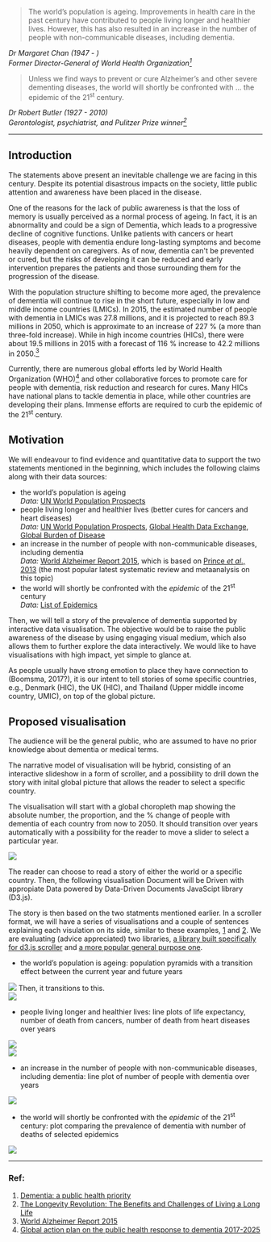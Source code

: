 >The world’s population is ageing. Improvements in health care in the past century have contributed to people living longer and healthier lives. However, this has also resulted in an increase in the number of people with non-communicable diseases, including dementia.

*Dr Margaret Chan (1947 - )*  
*Former Director-General of World Health Organization[<sup>1</sup>](#1)*  

>Unless we find ways to prevent or cure Alzheimer’s and other severe dementing diseases, the world will shortly be confronted with … the epidemic of the 21<sup>st</sup> century.

*Dr Robert Butler (1927 - 2010)*  
*Gerontologist, psychiatrist, and Pulitzer Prize winner[<sup>2</sup>](#2)*  

----------------------------

## Introduction

The statements above present an inevitable challenge we are facing in this century. Despite its potential disastrous impacts on the society, little public attention and awareness have been placed in the disease.  

One of the reasons for the lack of public awareness is that the loss of memory is usually perceived as a normal process of ageing. In fact, it is an abnormality and could be a sign of Dementia, which leads to a progressive decline of cognitive functions. Unlike patients with cancers or heart diseases, people with dementia endure long-lasting symptoms and become heavily dependent on caregivers. As of now, dementia can't be prevented or cured, but the risks of developing it can be reduced and early intervention prepares the patients and those surrounding them for the progression of the disease.  

With the population structure shifting to become more aged, the prevalence of dementia will continue to rise in the short future, especially in low and middle income countries (LMICs). In 2015, the estimated number of people with dementia in LMICs was 27.8 millions, and it is projected to reach 89.3 millions in 2050, which is approximate to an increase of 227 % (a more than three-fold increase). While in high income countries (HICs), there were about 19.5 millions in 2015 with a forecast of 116 % increase to 42.2 millions in 2050.[<sup>3</sup>](#3)  

Currently, there are numerous global efforts led by World Health Organization (WHO)[<sup>4</sup>](#4) and other collaborative forces to promote care for people with dementia, risk reduction and research for cures. Many HICs have national plans to tackle dementia in place, while other countries are developing their plans. Immense efforts are required to curb the epidemic of the 21<sup>st</sup> century. 


## Motivation

We will endeavour to find evidence and quantitative data to support the two statements mentioned in the beginning, which includes the following claims along with their data sources:

- the world’s population is ageing  
*Data:* [UN World Population Prospects](https://esa.un.org/unpd/wpp/Download/Standard/Population/)
- people living longer and healthier lives (better cures for cancers and heart diseases)  
*Data:* [UN World Population Prospects](https://esa.un.org/unpd/wpp/Download/Standard/Population/), [Global Health Data Exchange](http://ghdx.healthdata.org/gbd-results-tool), [Global Burden of Disease](https://vizhub.healthdata.org/gbd-compare/)
- an increase in the number of people with non-communicable diseases, including dementia  
*Data:* [World Alzheimer Report 2015](https://www.alz.co.uk/research/WorldAlzheimerReport2015.pdf), which is based on [Prince *et al*., 2013](https://doi.org/10.1016/j.jalz.2012.11.007) (the most popular latest systematic review and metaanalysis on this topic)
- the world will shortly be confronted with the *epidemic* of the 21<sup>st</sup> century  
*Data:* [List of Epidemics](https://en.wikipedia.org/wiki/List_of_epidemics)

Then, we will tell a story of the prevalence of dementia supported by interactive data visualisation. The objective would be to raise the public awareness of the disease by using engaging visual medium, which also allows them to further explore the data interactively. We would like to have visualisations with high impact, yet simple to glance at.  

As people usually have strong emotion to place they have connection to (Boomsma, 2017?), it is our intent to tell stories of some specific countries, e.g., Denmark (HIC), the UK (HIC), and Thailand (Upper middle income country, UMIC), on top of the global picture.


## Proposed visualisation

The audience will be the general public, who are assumed to have no prior knowledge about dementia or medical terms.  

The narrative model of visualisation will be hybrid, consisting of an interactive slideshow in a form of scroller, and a possibility to drill down the story with inital global picture that allows the reader to select a specific country.  


The visualisation will start with a global choropleth map showing the absolute number, the proportion, and the % change of people with dementia of each country from now to 2050. It should transition over years automatically with a possibility for the reader to move a slider to select a particular year.

![](img/world-prevalence.png)


The reader can choose to read a story of either the world or a specific country. Then, the following visualisation Document will be Driven with appropiate Data powered by Data-Driven Documents JavaScipt library (D3.js).

The story is then based on the two statments mentioned earlier. In a scroller format, we will have a series of visualisations and a couple of sentences explaining each visulation on its side, similar to these examples, [1](http://vallandingham.me/scroll_demo/) and [2](https://www.bloomberg.com/graphics/2015-measles-outbreaks/). We are evaluating (advice appreciated) two libraries, [a library built specifically for d3.js scroller](https://github.com/vlandham/scroll_demo) and [a more popular general purpose one](http://imakewebthings.com/waypoints/).

- the world’s population is ageing: population pyramids with a transition effect between the current year and future years

![](img/poppyramid-current.png) 
Then, it transitions to this.  
![](img/poppyramid-2050.png)

- people living longer and healthier lives: line plots of life expectancy, number of death from cancers, number of death from heart diseases over years

![](img/life-expectancy.png)  
![](img/number-death.png)

- an increase in the number of people with non-communicable diseases, including dementia: line plot of number of people with dementia over years 

![](img/number-dementia.png)

- the world will shortly be confronted with the *epidemic* of the 21<sup>st</sup> century: plot comparing the prevalence of dementia with number of deaths of selected epidemics

![](img/epidemic.png)


----------------------------

### Ref:
1. <span id="1"></span>[Dementia: a public health priority](http://apps.who.int/iris/bitstream/10665/75263/1/9789241564458_eng.pdf?ua=1)
2. <span id="2"></span>[The Longevity Revolution: The Benefits and Challenges of Living a Long Life](https://www.goodreads.com/book/show/2972494-the-longevity-revolution)
3. <span id="3"></span>[World Alzheimer Report 2015](https://www.alz.co.uk/research/WorldAlzheimerReport2015.pdf)
4. <span id="4"></span>[Global action plan on the public health response to dementia 2017-2025](http://www.who.int/entity/mental_health/neurology/dementia/action_plan_2017_2025/en/index.html)